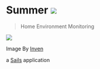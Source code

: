 # Summer ![](https://travis-ci.org/azamara/summer.svg)

> Home Environment Monitoring

![](https://dl.dropboxusercontent.com/u/47146499/images/line/line-rangers/summer.png)

Image By [Inven](http://linerangers.inven.co.kr/dataninfo/ranger/detail.php?code=108)


a [Sails](http://sailsjs.org) application
